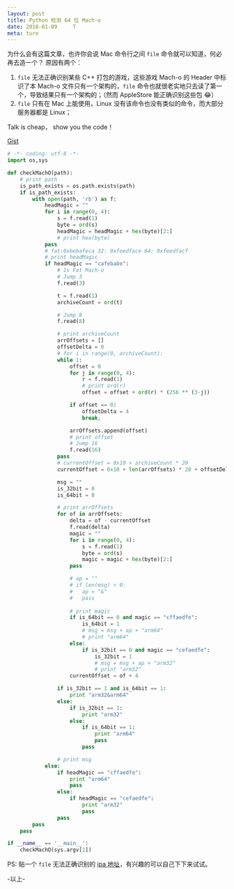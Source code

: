 ```yaml
---
layout: post
title: Python 检测 64 位 Mach-o
date: 2018-01-09     T
meta: ture
---
```


为什么会有这篇文章，也许你会说 Mac 命令行之间 `file` 命令就可以知道，何必再去造一个？
原因有两个：
1. `file` 无法正确识别某些 C++ 打包的游戏，这些游戏 Mach-o 的 Header 中标识了本 Mach-o 文件只有一个架构的，`file` 命令也就很老实地只去读了第一个，导致结果只有一个架构的；（然而 AppleStore 能正确识别这些包 😂）
2. `file` 只有在 Mac 上能使用，Linux 没有该命令也没有类似的命令，而大部分服务器都是 Linux；

Talk is cheap， show you the code！

[Gist](https://gist.github.com/Xummer/088770eb01cbcc30316bd0eef8fbf986)

```python
# -*- coding: utf-8 -*- 
import os,sys

def checkMachO(path):
	# print path
	is_path_exists = os.path.exists(path)
	if is_path_exists:
		with open(path, 'rb') as f:
			headMagic = ""
			for i in range(0, 4):
				s = f.read(1)
				byte = ord(s)
				headMagic = headMagic + hex(byte)[2:]
				# print hex(byte)
			pass
			# fat:0xbebafeca 32: 0xfeedface 64: 0xfeedfacf
			# print headMagic
			if headMagic == "cafebabe":
				# Is Fat Mach-o
				# Jump 3
				f.read(3)

				t = f.read(1)
				archiveCount = ord(t)

				# Jump 8
				f.read(8)

				# print archiveCount
				arrOffsets = []
				offsetDelta = 0
				# for i in range(0, archiveCount):
				while 1:
					offset = 0
					for j in range(0, 4):
						r = f.read(1)
						# print ord(r)
						offset = offset + ord(r) * (256 ** (3-j))

					if offset == 0:
						offsetDelta = 4
						break;

					arrOffsets.append(offset)
					# print offset
					# Jump 16
					f.read(16)
				pass
				# currentOffset = 0x10 + archiveCount * 20
				currentOffset = 0x10 + len(arrOffsets) * 20 + offsetDelta

				msg = ""
				is_32bit = 0
				is_64bit = 0

				# print arrOffsets
				for of in arrOffsets: 
					delta = of - currentOffset
					f.read(delta)
					magic = ""
					for i in range(0, 4):
						s = f.read(1)
						byte = ord(s)
						magic = magic + hex(byte)[2:]
					pass

					# ap = ""
					# if len(msg) > 0:
					# 	ap = "&"
					# 	pass
						
					# print magic
					if is_64bit == 0 and magic == "cffaedfe":
						is_64bit = 1
						# msg = msg + ap + "arm64" 
						# print "arm64"
					else:
						if is_32bit == 0 and magic == "cefaedfe":
							is_32bit = 1
							# msg = msg + ap + "arm32" 
							# print "arm32"
					currentOffset = of + 4

				if is_32bit == 1 and is_64bit == 1:
					print "arm32&arm64"
				else:
					if is_32bit == 1:
						print "arm32"
					else:
						if is_64bit == 1:
							print "arm64"
							pass
						pass

				# print msg
			else:
				if headMagic == "cffaedfe":
					print "arm64"
					pass
				else:
					if headMagic == "cefaedfe":
						print "arm32"
						pass
				pass
		pass
	pass

if __name__ == '__main__':
	checkMachO(sys.argv[1])
```

PS: 贴一个 `file` 无法正确识别的 [ipa 地址](https://itunes.apple.com/cn/app/%E4%B8%AD%E5%9B%BD%E8%B1%A1%E6%A3%8B/id504275369?l=en&mt=8)，有兴趣的可以自己下下来试试。

-以上-
